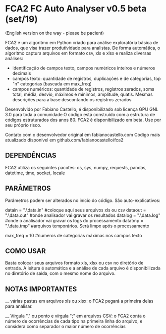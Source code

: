 # FCA2 FC Auto Analyser v0.5 beta (set/19)

(English version on the way - please be pacient)

FCA2 é um algoritmo em Python criado para análise exploratória básica de dados, que visa trazer produtividade para analistas. De forma automática, o algoritmo captura arquivos em formato csv, xls e xlsx e realiza diversas análises:

- identificação de campos texto, campos numéricos inteiros e números decimais
- campos texto: quantidade de registros, duplicações e de categorias, top "n" categorias (baseada em max_freq)
- campos numéricos: quantidade de registros, registros zerados, soma total, média, desvio, máximos e mínimos, amplitude, quatis. Mesmas descrições para a base descontando os registros zerados

Desenvolvido por Fabiano Castello, é disponibilizado sob licença GPU GNL 3.0 para toda a comunidade.O código está construído com a estrutura de códigos estruturados dos anos 80. FCA2 é disponibilizado em beta. Use por seu próprio risco.

Contato com o desenvolvedor original em fabianocastello.com
Código mais atualizado disponível em github.com/fabianocastello/fca2

## DEPENDÊNCIAS
FCA2 utiliza os seguintes pacotes:
os, sys, numpy, requests, pandas, datetime, time, socket, locale

## PARÂMETROS
Parâmetros podem ser alterados no início do código. São auto-explicativos:

datain  = ".\data.in"    #coloque aqui seus arquivos xls ou csv
dataout = ".\data.out"   #onde analisador vai gravar os resultados
datalog = ".\data.log"   #onde o analisador vai gravar os logs do processamento 
datatmp = ".\data.tmp"   #arquivos temporários. Será limpo após o processamento

max_freq = 10            #numeros de categorias máximas nos campos texto 

## COMO USAR

Basta colocar seus arquivos formato xls, xlsx ou csv no diretório de entrada. A leitura é automática e a análise de cada arquivo é disponibilizada no diretório de saída, com o mesmo nome do arquivo.

## NOTAS IMPORTANTES

__ várias pastas em arquivos xls ou xlsx: o FCA2 pegará a primeira delas para analisar.

__ Vírgula "," ou ponto e vírgula ";" em arquivos CSV: o FCA2 conta o número de ocorrências de cada tipo na primeira linha do arquivo, e considera como separador o maior número de ocorrências


